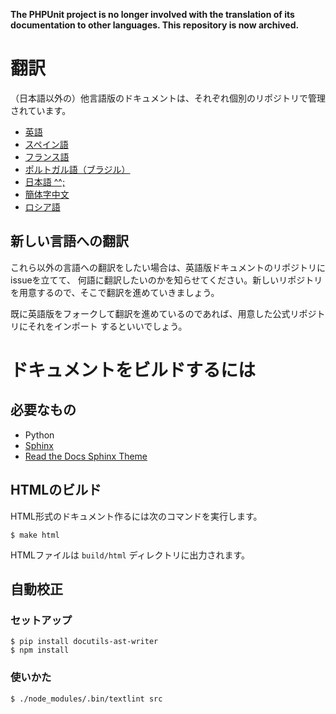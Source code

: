 **The PHPUnit project is no longer involved with the translation of its documentation to other languages. This repository is now archived.**

# 翻訳

（日本語以外の）他言語版のドキュメントは、それぞれ個別のリポジトリで管理されています。

* [英語](https://github.com/sebastianbergmann/phpunit-documentation-english)
* [スペイン語](https://github.com/sebastianbergmann/phpunit-documentation-spanish)
* [フランス語](https://github.com/sebastianbergmann/phpunit-documentation-french)
* [ポルトガル語（ブラジル）](https://github.com/sebastianbergmann/phpunit-documentation-brazilian-portuguese)
* [日本語 ^^;](https://github.com/sebastianbergmann/phpunit-documentation-japanese)
* [簡体字中文](https://github.com/sebastianbergmann/phpunit-documentation-chinese)
* [ロシア語](https://github.com/sebastianbergmann/phpunit-documentation-russian)

## 新しい言語への翻訳

これら以外の言語への翻訳をしたい場合は、英語版ドキュメントのリポジトリにissueを立てて、
何語に翻訳したいのかを知らせてください。新しいリポジトリを用意するので、そこで翻訳を進めていきましょう。

既に英語版をフォークして翻訳を進めているのであれば、用意した公式リポジトリにそれをインポート
するといいでしょう。

# ドキュメントをビルドするには

## 必要なもの

- Python
- [Sphinx](http://www.sphinx-doc.org/)
- [Read the Docs Sphinx Theme](https://github.com/rtfd/sphinx_rtd_theme)

## HTMLのビルド

HTML形式のドキュメント作るには次のコマンドを実行します。

```
$ make html
```

HTMLファイルは `build/html` ディレクトリに出力されます。

## 自動校正

### セットアップ

```
$ pip install docutils-ast-writer
$ npm install
```

### 使いかた

```
$ ./node_modules/.bin/textlint src
```

